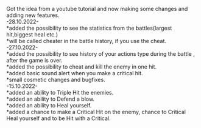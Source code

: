 Got the idea from a youtube tutorial and now making some changes and adding new features.
<br>-28.10.2022-
<br>*added the possibility to see the statistics from the battles(largest hit,biggest heal etc.)
<br>*will be called cheater in the battle history, if you use the cheat.
<br>-27.10.2022-
<br>*added the possibility to see history of your actions type during the battle , after the game is over.
<br>*added the possibility to cheat and kill the enemy in one hit.
<br>*added basic sound alert when you make a critical hit.
<br>*small cosmetic changes and bugfixes.
<br>-15.10.2022-
<br>*added an ability to Triple Hit the enemies.
<br> *added an ability to Defend a blow.
<br>*added an ability to Heal yourself.
<br>*added a chance to make a Critical Hit on the enemy, chance to Critical Heal yourself and to be Hit with a Critical.
